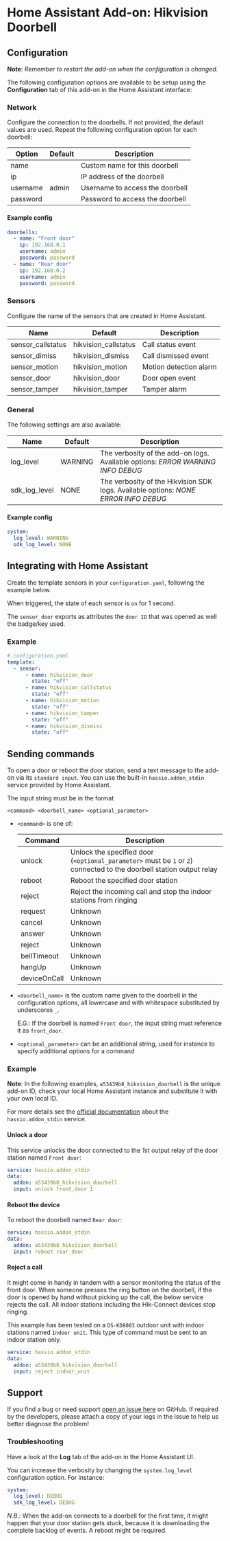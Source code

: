 # Home Assistant Add-on: Hikvision Doorbell

## Configuration
**Note**: _Remember to restart the add-on when the configuration is changed._

The following configuration options are available to be setup using the **Configuration** tab of this add-on in the Home Assistant interface:

### Network
Configure the connection to the doorbells. If not provided, the default values are used.
Repeat the following configuration option for each doorbell:

| Option        | Default       | Description                           |
| --------      | ----          | ----                                  |
| name          |               | Custom name for this doorbell
| ip            |               | IP address of the doorbell
| username      | admin         | Username to access the doorbell
| password      |               | Password to access the doorbell

#### Example config

```yaml
doorbells: 
  - name: "Front door"
    ip: 192.168.0.1
    username: admin
    password: password  
  - name: "Rear door"
    ip: 192.168.0.2
    username: admin
    password: password
```

### Sensors
Configure the name of the sensors that are created in Home Assistant.

| Name              | Default               | Description                           |
| --------          | ----                  | ----                                  |
| sensor_callstatus | hikvision_callstatus  | Call status event
| sensor_dimiss     | hikvision_dismiss     | Call dismissed event
| sensor_motion     | hikvision_motion      | Motion detection alarm
| sensor_door       | hikvision_door        | Door open event
| sensor_tamper     | hikvision_tamper      | Tamper alarm

### General
The following settings are also available:

| Name              | Default               | Description                           |
| --------          | ----                  | ----                                  |
| log_level         | WARNING               | The verbosity of the add-on logs. Available options: _ERROR_ _WARNING_ _INFO_ _DEBUG_
| sdk_log_level     | NONE               | The verbosity of the Hikvision SDK logs. Available options: _NONE_ _ERROR_ _INFO_ _DEBUG_
#### Example config
```yaml
system:
  log_level: WARNING
  sdk_log_level: NONE
```

## Integrating with Home Assistant

Create the template sensors in your `configuration.yaml`, following the example below.

When triggered, the state of each sensor is `on` for 1 second.

The `sensor_door` exports as attributes the `door ID` that was opened as well the badge/key used.

### Example

````yaml
# configuration.yaml
template:
  - sensor:
      - name: hikvision_door
        state: "off"
      - name: hikvision_callstatus
        state: "off"
      - name: hikvision_motion
        state: "off"
      - name: hikvision_tamper
        state: "off"
      - name: hikvision_dismiss
        state: "off"
````

## Sending commands

To open a door or reboot the door station, send a text message to the add-on via its `standard input`. You can use the built-in `hassio.addon_stdin` service provided by Home Assistant.

The input string must be in the format
```
<command> <doorbell_name> <optional_parameter>
```
- `<command>` is one of:

  | Command     | Description                                               |
  | --------    | ----                                                      |
  | unlock      | Unlock the specified door (`<optional_parameter>` must be `1` or `2`) connected to the doorbell station output relay
  | reboot      | Reboot the specified  door station
  | reject      | Reject the incoming call and stop the indoor stations from ringing
  | request     | Unknown
  | cancel      | Unknown
  | answer      | Unknown
  | reject      | Unknown
  | bellTimeout | Unknown
  | hangUp      | Unknown
  | deviceOnCall| Unknown
- `<doorbell_name>` is the custom name given to the doorbell in the configuration options, all lowercase and with whitespace substituted by underscores `_`. 

  E.G.: If the doorbell is named `Front door`, the input string must reference it as `front_door`.

- `<optional_parameter>` can be an additional string, used for instance to specify additional options for a command

### Example
__Note__: In the following examples, `a53439b8_hikvision_doorbell` is the unique add-on ID, check your local Home Assistant instance and substitute it with your own local ID.

For more details see the [official documentation]((https://www.home-assistant.io/integrations/hassio/#service-hassioaddon_stdin)) about the `hassio.addon_stdin` service.

#### Unlock a door
This service unlocks the door connected to the _1st_ output relay of the door station named `Front door`:
````yaml
service: hassio.addon_stdin
data:
  addon: a53439b8_hikvision_doorbell
  input: unlock front_door 1
````

#### Reboot the device
To reboot the doorbell named `Rear door`:
````yaml
service: hassio.addon_stdin
data:
  addon: a53439b8_hikvision_doorbell
  input: reboot rear_door
````

#### Reject a call
It might come in handy in tandem with a sensor monitoring the status of the front door. When someone presses the ring button on the doorbell, if the door is opened by hand without picking up the call, the below service rejects the call.
All indoor stations including the Hik-Connect devices stop ringing.

This example has been tested on a `DS-KD8003` outdoor unit with indoor stations named `Indoor unit`.
This type of command must be sent to an indoor station only.

````yaml
service: hassio.addon_stdin
data:
  addon: a53439b8_hikvision_doorbell
  input: reject indoor_unit
````

## Support
If you find a bug or need support [open an issue here](https://github.com/pergolafabio/Hikvision-Addons/issues/new) on GitHub.
If required by the developers, please attach a copy of your logs in the issue to help us better diagnose the problem!

### Troubleshooting
Have a look at the **Log** tab of the add-on in the Home Assistant UI.

You can increase the verbosity by changing the `system.log_level` configuration option. For instance:
```yaml
system:
  log_level: DEBUG
  sdk_log_level: DEBUG
```

*N.B.*: When the add-on connects to a doorbell for the first time, it might happen that your door station gets stuck, because it is downloading the complete backlog of events. A reboot might be required.

